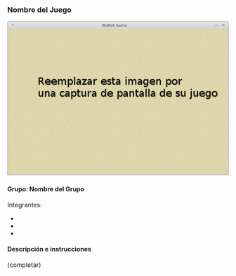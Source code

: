### Nombre del Juego

![capturaJuego](assets/capturaJuego.png)

#### Grupo: Nombre del Grupo

Integrantes:

- 
-
-

#### Descripción e instrucciones

(completar)
